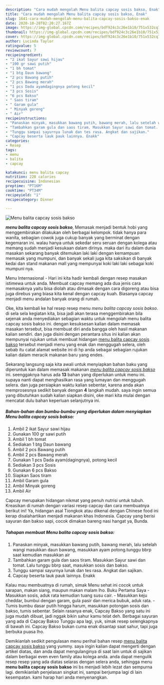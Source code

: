 ```yaml
---
description: "Cara mudah mengolah Menu balita capcay sosis bakso, Enak"
title: "Cara mudah mengolah Menu balita capcay sosis bakso, Enak"
slug: 1641-cara-mudah-mengolah-menu-balita-capcay-sosis-bakso-enak
date: 2020-10-28T02:20:27.167Z
image: https://img-global.cpcdn.com/recipes/bdf924c3c26e1b10/751x532cq70/menu-balita-capcay-sosis-bakso-foto-resep-utama.jpg
thumbnail: https://img-global.cpcdn.com/recipes/bdf924c3c26e1b10/751x532cq70/menu-balita-capcay-sosis-bakso-foto-resep-utama.jpg
cover: https://img-global.cpcdn.com/recipes/bdf924c3c26e1b10/751x532cq70/menu-balita-capcay-sosis-bakso-foto-resep-utama.jpg
author: Lucinda Taylor
ratingvalue: 5
reviewcount: 7
recipeingredient:
- "2 ikat Sayur sawi hijau"
- "100 gr sawi putih"
- "1 bh tomat"
- "1 btg Daun bawang"
- "2 pcs Bawang putih"
- "2 pcs Bawang merah"
- "1 pcs Dada ayamdagingnya potong kecil"
- "3 pcs Sosis"
- "6 pcs Bakso"
- " Saos tiram"
- " Garam gula"
- " Minyak goreng"
- " Air"
recipeinstructions:
- "Panaskan minyak, masukkan bawang putih, bawang merah, lalu setelah wangi masukkan daun bawang, masukkan ayam potong.tunggu bbrp saat kemudian masukkan air"
- "Tambahkan garam gula dan saos tiram. Masukkan Sayur sawi dan tomat. Lalu tunggu bbrp saat, masukkan sosis dan bakso."
- "Tunggu sampai sayurnya lunak dan tes rasa. Angkat dan sajikan."
- "Capcay beserta lauk pauk lainnya. Enakk"
categories:
- Resep
tags:
- menu
- balita
- capcay

katakunci: menu balita capcay 
nutrition: 228 calories
recipecuisine: Indonesian
preptime: "PT16M"
cooktime: "PT34M"
recipeyield: "1"
recipecategory: Dinner

---
```



![Menu balita capcay sosis bakso](https://img-global.cpcdn.com/recipes/bdf924c3c26e1b10/751x532cq70/menu-balita-capcay-sosis-bakso-foto-resep-utama.jpg)

<b><i>menu balita capcay sosis bakso</i></b>, Memasak menjadi bentuk hobi yang menggembirakan dilakukan oleh berbagai kelompok. tidak hanya para wanita, sebagian cowok juga cukup banyak yang berminat dengan kegemaran ini. walau hanya untuk sekedar seru seruan dengan kolega atau memang sudah menjadi kesukaan dalam dirinya. maka dari itu dalam dunia masakan sekarang banyak ditemukan laki laki dengan kemampuan memasak yang mumpuni, dan banyak sekali juga kita saksikan di banyak kedai dan stand makanan mall yang mempunyai koki laki laki sebagai koki mumpuni nya.

Menu Internasional - Hari ini kita hadir kembali dengan resep masakan istimewa untuk anda. Membuat capcay memang ada dua jenis cara memasaknya yaitu bisa diolah atau dimasak dengan cara digoreng atau bisa juga direbus yang biasa kita kenal dengan capcay kuah. Biasanya capcay menjadi menu andalan banyak orang di rumah.

Oke, kita kembali ke hal resep resep menu <i>menu balita capcay sosis bakso</i>. di sela sela kegiatan kita, bisa jadi akan terasa menggembirakan bila sejenak anda menyediakan sebagian waktu untuk mengolah menu balita capcay sosis bakso ini. dengan kesuksesan kalian dalam memasak masakan tersebut, bisa membuat diri anda bangga oleh hasil makanan kalian sendiri. dan juga disini dengan perantara situs ini kalian akan mempunyai rujukan untuk membuat hidangan <u>menu balita capcay sosis bakso</u> tersebut menjadi menu yang enak dan menggugah selera, oleh sebab itu catat alamat website ini di hp anda sebagai sebagian rujukan kalian dalam meracik makanan baru yang endes.


Sekarang langsung saja kita awali untuk menyiapkan bahan baku yang diperuntuk kan dalam memasak makanan <u><i>menu balita capcay sosis bakso</i></u> ini. seenggaknya harus ada <b>13</b> bahan yang diperlukan untuk menu ini. supaya nanti dapat menghasilkan rasa yang lumayan dan menggugah selera. dan juga persiapkan waktu kalian sebentar, karena anda akan memprosesnya sedikit banyak dengan <b>4</b> langkah mudah. saya ingin semua yang dibutuhkan sudah kalian siapkan disini, oke mari kita mulai dengan mencatat dulu bahan keperluan selanjutnya ini.

<!--inarticleads1-->

##### Bahan-bahan dan bumbu-bumbu yang diperlukan dalam menyiapkan Menu balita capcay sosis bakso:

1. Ambil 2 ikat Sayur sawi hijau
1. Gunakan 100 gr sawi putih
1. Ambil 1 bh tomat
1. Sediakan 1 btg Daun bawang
1. Ambil 2 pcs Bawang putih
1. Ambil 2 pcs Bawang merah
1. Gunakan 1 pcs Dada ayam(dagingnya), potong kecil
1. Sediakan 3 pcs Sosis
1. Gunakan 6 pcs Bakso
1. Siapkan  Saos tiram
1. Ambil  Garam gula
1. Ambil  Minyak goreng
1. Ambil  Air


Capcay merupakan hidangan nikmat yang penuh nutrisi untuk tubuh. Kreasikan di rumah dengan variasi resep capcay dan cara membuatnya berikut ini! Ya, hidangan asal Tiongkok atau dikenal dengan Chinese food ini kerap disalahartikan menjadi makanan khas Indonesia. Capcay yang berisi sayuran dan bakso sapi, cocok dimakan bareng nasi hangat ya, Bunda. 

<!--inarticleads2-->

##### Tahapan membuat Menu balita capcay sosis bakso:

1. Panaskan minyak, masukkan bawang putih, bawang merah, lalu setelah wangi masukkan daun bawang, masukkan ayam potong.tunggu bbrp saat kemudian masukkan air
1. Tambahkan garam gula dan saos tiram. Masukkan Sayur sawi dan tomat. Lalu tunggu bbrp saat, masukkan sosis dan bakso.
1. Tunggu sampai sayurnya lunak dan tes rasa. Angkat dan sajikan.
1. Capcay beserta lauk pauk lainnya. Enakk


Kalau mau membuatnya di rumah, simak Menu sehat ini cocok untuk sarapan, makan siang, maupun makan malam lho. Buku Pertama Saya - Masukkan sosis, aduk rata kemudian tuang susu cair. - Masukkan keju cheddar, bumbui dengan garam, gula pasir dan merica bubuk, aduk rata. - Tumis bumbu dasar putih hingga harum, masukkan potongan sosis dan bakso, tumis sebentar. Selain rasanya enak, Capcay Bakso yang satu ini juga mudah dibuat, jadi nggak bikin sahur kamu telat deh. Berbagai sayuran yang ada di Capcay Bakso Tunggu apa lagi, yuk, simak resep selengkapnya di bawah ini. Capcay Bakso bukan cuma enak disantap saat sahur, tapi juga berbuka puasa lho. 

Demikianlah sedikit pengulasan menu perihal bahan resep <u>menu balita capcay sosis bakso</u> yang yummy. saya ingin kalian dapat mengerti dengan artikel diatas, dan anda dapat mengulanginya di saat lain untuk di sajikan dalam berbagai even even family atau kolega anda. anda dapat mengulik resep resep yang ada diatas selaras dengan selera anda, sehingga menu <b>menu balita capcay sosis bakso</b> ini bs menjadi lebih lezat dan sempurna lagi. demikianlah penjelasan singkat ini, sampai berjumpa lagi di lain kesempatan. kami harap hari anda menyenangkan.
